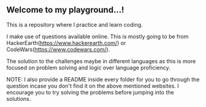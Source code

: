 <h2>Welcome to my playground...!</h2>

This is a repository where I practice and learn coding. 

I make use of questions available online. This is mostly going to be from HackerEarth(https://www.hackerearth.com/) or CodeWars(https://www.codewars.com/). 

The solution to the challenges maybe in different languages as this is more focused on problem solving and logic over language proficiency.

NOTE: I also provide a README inside every folder for you to go through the question incase you don't find it on the above mentioned websites. I encourage you to try solving the problems before jumping into the solutions.
